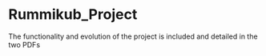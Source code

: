 # Rummikub_Project

The functionality and evolution of the project is included and detailed in the two PDFs

